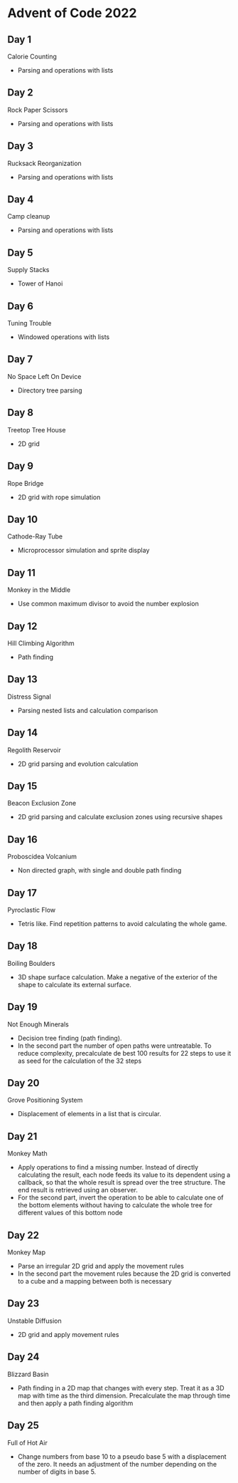 # Advent of Code 2022

## Day 1
Calorie Counting
- Parsing and operations with lists

## Day 2
Rock Paper Scissors
- Parsing and operations with lists

## Day 3
Rucksack Reorganization
- Parsing and operations with lists

## Day 4
Camp cleanup
- Parsing and operations with lists

## Day 5
Supply Stacks
- Tower of Hanoi

## Day 6
Tuning Trouble
- Windowed operations with lists

## Day 7
No Space Left On Device
- Directory tree parsing

## Day 8
Treetop Tree House
- 2D grid

## Day 9
Rope Bridge
- 2D grid with rope simulation

## Day 10
Cathode-Ray Tube
- Microprocessor simulation and sprite display

## Day 11
Monkey in the Middle
- Use common maximum divisor to avoid the number explosion

## Day 12
Hill Climbing Algorithm
- Path finding

## Day 13
Distress Signal
- Parsing nested lists and calculation comparison

## Day 14
Regolith Reservoir
- 2D grid parsing and evolution calculation

## Day 15
Beacon Exclusion Zone
- 2D grid parsing and calculate exclusion zones using recursive shapes

## Day 16
Proboscidea Volcanium
- Non directed graph, with single and double path finding 

## Day 17
Pyroclastic Flow
- Tetris like. Find repetition patterns to avoid calculating the whole game.

## Day 18
Boiling Boulders
- 3D shape surface calculation. Make a negative of the exterior of the shape to calculate its external surface.

## Day 19
Not Enough Minerals
- Decision tree finding (path finding).
- In the second part the number of open paths were untreatable. To reduce complexity, precalculate de best 100 results for 22 steps to use it as seed for the calculation of the 32 steps

## Day 20
Grove Positioning System
- Displacement of elements in a list that is circular.

## Day 21
Monkey Math
- Apply operations to find a missing number. Instead of directly calculating the result, each node feeds its value to its dependent using a callback, so that the whole result is spread over the tree structure. The end result is retrieved using an observer. 
- For the second part, invert the operation to be able to calculate one of the bottom elements without having to calculate the whole tree for different values of this bottom node

## Day 22
Monkey Map
- Parse an irregular 2D grid and apply the movement rules
- In the second part the movement rules because the 2D grid is converted to a cube and a mapping between both is necessary

## Day 23
Unstable Diffusion
- 2D grid and apply movement rules

## Day 24
Blizzard Basin
- Path finding in a 2D map that changes with every step. Treat it as a 3D map with time as the third dimension. Precalculate the map through time and then apply a path finding algorithm 

## Day 25
Full of Hot Air
- Change numbers from base 10 to a pseudo base 5 with a displacement of the zero. It needs an adjustment of the number depending on the number of digits in base 5.

